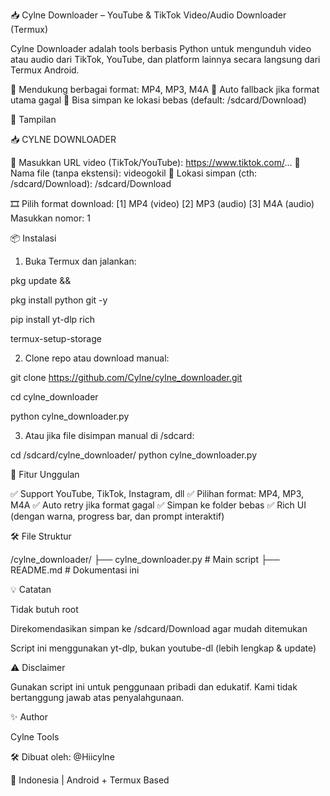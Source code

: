 📥 Cylne Downloader – YouTube & TikTok Video/Audio Downloader (Termux)

Cylne Downloader adalah tools berbasis Python untuk mengunduh video atau audio dari TikTok, YouTube, dan platform lainnya secara langsung dari Termux Android.

🚀 Mendukung berbagai format: MP4, MP3, M4A
🔄 Auto fallback jika format utama gagal
📁 Bisa simpan ke lokasi bebas (default: /sdcard/Download)


📸 Tampilan

📥 CYLNE DOWNLOADER

🔗 Masukkan URL video (TikTok/YouTube): https://www.tiktok.com/...
📝 Nama file (tanpa ekstensi): videogokil
📁 Lokasi simpan (cth: /sdcard/Download): /sdcard/Download

🎞 Pilih format download:
[1] MP4 (video)
[2] MP3 (audio)
[3] M4A (audio)
Masukkan nomor: 1


📦 Instalasi

1. Buka Termux dan jalankan:

pkg update &&

pkg install python git -y

pip install yt-dlp rich

termux-setup-storage

2. Clone repo atau download manual:

git clone https://github.com/Cylne/cylne_downloader.git

cd cylne_downloader

python cylne_downloader.py

3. Atau jika file disimpan manual di /sdcard:

cd /sdcard/cylne_downloader/
python cylne_downloader.py



🧠 Fitur Unggulan

✅ Support YouTube, TikTok, Instagram, dll
✅ Pilihan format: MP4, MP3, M4A
✅ Auto retry jika format gagal
✅ Simpan ke folder bebas
✅ Rich UI (dengan warna, progress bar, dan prompt interaktif)


🛠️ File Struktur

/cylne_downloader/
├── cylne_downloader.py   # Main script
├── README.md             # Dokumentasi ini


💡 Catatan

Tidak butuh root

Direkomendasikan simpan ke /sdcard/Download agar mudah ditemukan

Script ini menggunakan yt-dlp, bukan youtube-dl (lebih lengkap & update)


⚠️ Disclaimer

Gunakan script ini untuk penggunaan pribadi dan edukatif. Kami tidak bertanggung jawab atas penyalahgunaan.


✨ Author

Cylne Tools

🛠️ Dibuat oleh: @Hiicylne

📍 Indonesia | Android + Termux Based
